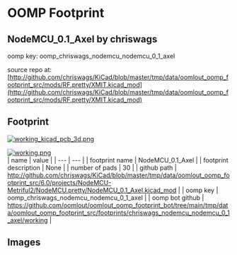# OOMP Footprint  
## NodeMCU_0.1_Axel  by chriswags  
  
oomp key: oomp_chriswags_nodemcu_nodemcu_0_1_axel  
  
source repo at: [http://github.com/chriswags/KiCad/blob/master/tmp/data/oomlout_oomp_footprint_src/mods/RF.pretty/XMIT.kicad_mod](http://github.com/chriswags/KiCad/blob/master/tmp/data/oomlout_oomp_footprint_src/mods/RF.pretty/XMIT.kicad_mod)  
## Footprint  
  
[![working_kicad_pcb_3d.png](working_kicad_pcb_3d_600.png)](working_kicad_pcb_3d.png)  
  
[![working.png](working_600.png)](working.png)  
| name | value | 
| --- | --- | 
| footprint name | NodeMCU_0.1_Axel | 
| footprint description | None | 
| number of pads | 30 | 
| github path | http://github.com/chriswags/KiCad/blob/master/tmp/data/oomlout_oomp_footprint_src/6.0/projects/NodeMCU-Metriful2/NodeMCU.pretty/NodeMCU_0.1_Axel.kicad_mod | 
| oomp key | oomp_chriswags_nodemcu_nodemcu_0_1_axel | 
| oomp bot github | https://github.com/oomlout/oomlout_oomp_footprint_bot/tree/main/tmp/data/oomlout_oomp_footprint_src/footprints/chriswags_nodemcu_nodemcu_0_1_axel/working | 
## Images  
